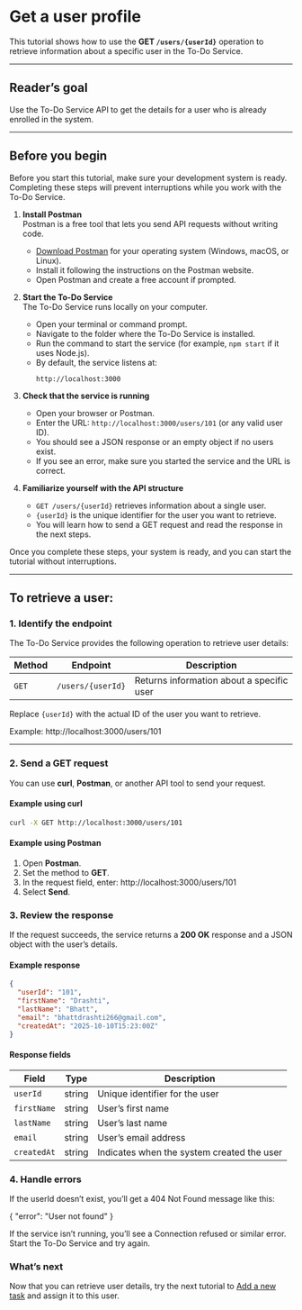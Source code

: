 # Get a user profile

This tutorial shows how to use the **GET `/users/{userId}`** operation to retrieve information about a specific user in the To-Do Service.

---

## Reader’s goal
Use the To-Do Service API to get the details for a user who is already enrolled in the system.

---

## Before you begin

Before you start this tutorial, make sure your development system is ready. Completing these steps will prevent interruptions while you work with the To-Do Service.

1. **Install Postman**  
   Postman is a free tool that lets you send API requests without writing code.  
   - [Download Postman](https://www.postman.com/downloads/) for your operating system (Windows, macOS, or Linux).  
   - Install it following the instructions on the Postman website.  
   - Open Postman and create a free account if prompted.

2. **Start the To-Do Service**  
   The To-Do Service runs locally on your computer.  
   - Open your terminal or command prompt.  
   - Navigate to the folder where the To-Do Service is installed.  
   - Run the command to start the service (for example, `npm start` if it uses Node.js).  
   - By default, the service listens at:  
     ```
     http://localhost:3000
     ```

3. **Check that the service is running**  
   - Open your browser or Postman.  
   - Enter the URL: `http://localhost:3000/users/101` (or any valid user ID).  
   - You should see a JSON response or an empty object if no users exist.  
   - If you see an error, make sure you started the service and the URL is correct.

4. **Familiarize yourself with the API structure**  
   - `GET /users/{userId}` retrieves information about a single user.  
   - `{userId}` is the unique identifier for the user you want to retrieve.  
   - You will learn how to send a GET request and read the response in the next steps.

Once you complete these steps, your system is ready, and you can start the tutorial without interruptions.

---

## To retrieve a user:


### 1. Identify the endpoint

The To-Do Service provides the following operation to retrieve user details:

| Method | Endpoint | Description |
|---------|-----------|-------------|
| `GET` | `/users/{userId}` | Returns information about a specific user |

Replace `{userId}` with the actual ID of the user you want to retrieve.

Example: http://localhost:3000/users/101


---

### 2. Send a GET request

You can use **curl**, **Postman**, or another API tool to send your request.

#### Example using curl

```bash
curl -X GET http://localhost:3000/users/101
```
#### Example using Postman

1. Open **Postman**.  
2. Set the method to **GET**.  
3. In the request field, enter: http://localhost:3000/users/101
4.  Select **Send**.

### 3. Review the response

If the request succeeds, the service returns a **200 OK** response and a JSON object with the user’s details.

#### Example response

```json
{
  "userId": "101",
  "firstName": "Drashti",
  "lastName": "Bhatt",
  "email": "bhattdrashti266@gmail.com",
  "createdAt": "2025-10-10T15:23:00Z"
}
```
#### Response fields

| Field | Type | Description |
|--------|------|-------------|
| `userId` | string | Unique identifier for the user |
| `firstName` | string | User’s first name |
| `lastName` | string | User’s last name |
| `email` | string | User’s email address |
| `createdAt` | string | Indicates when the system created the user |

### 4. Handle errors

If the userId doesn’t exist, you’ll get a 404 Not Found message like this: 

{
  "error": "User not found"
}

If the service isn’t running, you’ll see a Connection refused or similar error. Start the To-Do Service and try again.

### What’s next

Now that you can retrieve user details, try the next tutorial to [Add a new task](./add-a-new-task.md) and assign it to this user.





